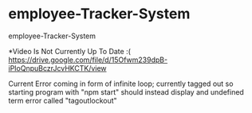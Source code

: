 # employee-Tracker-System
employee-Tracker-System

*Video Is Not Currently Up To Date :( 
https://drive.google.com/file/d/15Ofwm239dpB-iPIoQnpuBczrJcvHKCTK/view

Current Error coming in form of infinite loop; currently tagged out so starting program with "npm start" should instead display and undefined term error called "tagoutlockout" 

